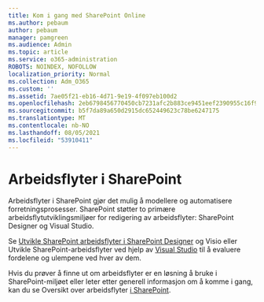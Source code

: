 ```yaml
---
title: Kom i gang med SharePoint Online
ms.author: pebaum
author: pebaum
manager: pamgreen
ms.audience: Admin
ms.topic: article
ms.service: o365-administration
ROBOTS: NOINDEX, NOFOLLOW
localization_priority: Normal
ms.collection: Adm_O365
ms.custom: ''
ms.assetid: 7ae05f21-eb16-4d71-9e19-4f097eb100d2
ms.openlocfilehash: 2eb6798456770450cb7231afc2b883ce9451eef2390955c16f9125014b41c489
ms.sourcegitcommit: b5f7da89a650d2915dc652449623c78be6247175
ms.translationtype: MT
ms.contentlocale: nb-NO
ms.lasthandoff: 08/05/2021
ms.locfileid: "53910411"
---
```

# <a name="workflows-in-sharepoint"></a>Arbeidsflyter i SharePoint

Arbeidsflyter i SharePoint gjør det mulig å modellere og automatisere forretningsprosesser. SharePoint støtter to primære arbeidsflytutviklingsmiljøer for redigering av arbeidsflyter: SharePoint Designer og Visual Studio. 

Se [Utvikle SharePoint arbeidsflyter i SharePoint Designer](https://docs.microsoft.com/sharepoint/dev/general-development/develop-sharepoint-workflows-using-visual-studio) og Visio eller Utvikle SharePoint-arbeidsflyter ved hjelp av [Visual Studio](https://docs.microsoft.com/sharepoint/dev/general-development/develop-sharepoint-workflows-using-visual-studio) til å evaluere fordelene og ulempene ved hver av dem. 

Hvis du prøver å finne ut om arbeidsflyter er en løsning å bruke i SharePoint-miljøet eller leter etter generell informasjon om å komme i gang, kan du se Oversikt over arbeidsflyter [i SharePoint](https://docs.microsoft.com/sharepoint/dev/general-development/get-started-with-workflows-in-sharepoint#overview-of-workflows-in-sharepoint).